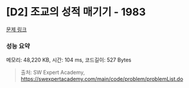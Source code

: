 # [D2] 조교의 성적 매기기 - 1983 

[문제 링크](https://swexpertacademy.com/main/code/problem/problemDetail.do?contestProbId=AV5PwGK6AcIDFAUq) 

### 성능 요약

메모리: 48,220 KB, 시간: 104 ms, 코드길이: 527 Bytes



> 출처: SW Expert Academy, https://swexpertacademy.com/main/code/problem/problemList.do